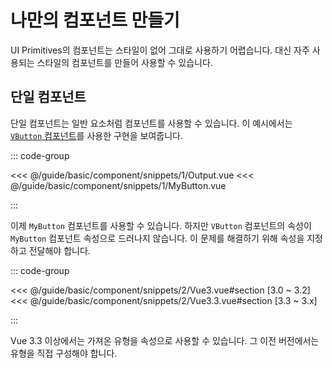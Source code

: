 <script setup lang="ts">
import Snippet1 from "./snippets/1/Output.vue";
import Snippet3 from "./snippets/3/Output.vue";
</script>

# 나만의 컴포넌트 만들기

UI Primitives의 컴포넌트는 스타일이 없어 그대로 사용하기 어렵습니다. 대신 자주 사용되는 스타일의 컴포넌트를 만들어 사용할 수 있습니다.

## 단일 컴포넌트

단일 컴포넌트는 일반 요소처럼 컴포넌트를 사용할 수 있습니다. 이 예시에서는 [`VButton` 컴포넌트](/components/button/)를 사용한 구현을 보여줍니다.

<VComponentPreview>
  <Snippet1 />
</VComponentPreview>

::: code-group

<<< @/guide/basic/component/snippets/1/Output.vue
<<< @/guide/basic/component/snippets/1/MyButton.vue

:::

이제 `MyButton` 컴포넌트를 사용할 수 있습니다. 하지만 `VButton` 컴포넌트의 속성이 `MyButton` 컴포넌트 속성으로 드러나지 않습니다. 이 문제를 해결하기 위해 속성을 지정하고 전달해야 합니다.

::: code-group

<<< @/guide/basic/component/snippets/2/Vue3.vue#section [3.0 ~ 3.2]
<<< @/guide/basic/component/snippets/2/Vue3.3.vue#section [3.3 ~ 3.x]

:::

Vue 3.3 이상에서는 가져온 유형을 속성으로 사용할 수 있습니다. 그 이전 버전에서는 유형을 직접 구성해야 합니다.
